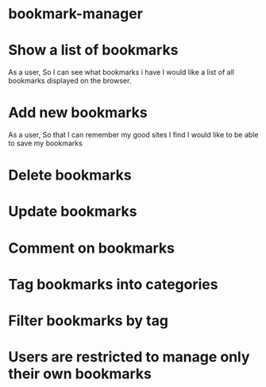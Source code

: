 # bookmark-manager

# Show a list of bookmarks
As a user,
So I can see what bookmarks i have
I would like a list of all bookmarks displayed on the browser.

# Add new bookmarks
As a user,
So that I can remember my good sites I find
I would like to be able to save my bookmarks


# Delete bookmarks


# Update bookmarks


# Comment on bookmarks


# Tag bookmarks into categories


# Filter bookmarks by tag


# Users are restricted to manage only their own bookmarks
